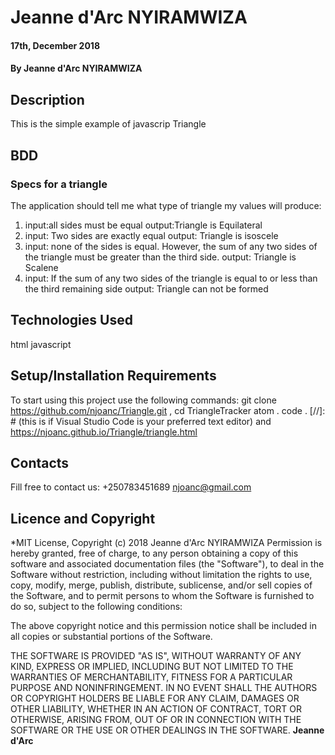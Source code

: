 # Jeanne d'Arc NYIRAMWIZA

#### 17th, December 2018

#### By **Jeanne d'Arc NYIRAMWIZA**

## Description
This is the simple example of javascrip Triangle

## BDD

### Specs for a triangle

The application should tell me what type of triangle my values will produce:

1. input:all sides must be equal
   output:Triangle is Equilateral
2. input: Two sides are exactly equal
   output: Triangle is isoscele
3. input: none of the sides is equal. However, the sum of any two sides of the triangle must be greater than the third side.
   output: Triangle is Scalene
4. input: If the sum of any two sides of the triangle is equal to or less than the third remaining side
   output: Triangle can not be formed

## Technologies Used

html javascript

## Setup/Installation Requirements

To start using this project use the following commands:
git clone https://github.com/njoanc/Triangle.git , cd TriangleTracker atom . code . [//]: # (this is if Visual Studio Code is your preferred text editor) and https://njoanc.github.io/Triangle/triangle.html
## Contacts

Fill free to contact us:
+250783451689
njoanc@gmail.com
## Licence and Copyright
*MIT License, 
Copyright (c) 2018 Jeanne d'Arc NYIRAMWIZA 
Permission is hereby granted, free of charge, to any person obtaining a copy of this software and associated documentation files (the "Software"), to deal in the Software without restriction, including without limitation the rights to use, copy, modify, merge, publish, distribute, sublicense, and/or sell copies of the Software, and to permit persons to whom the Software is furnished to do so, subject to the following conditions:

The above copyright notice and this permission notice shall be included in all copies or substantial portions of the Software.

THE SOFTWARE IS PROVIDED "AS IS", WITHOUT WARRANTY OF ANY KIND, EXPRESS OR IMPLIED, INCLUDING BUT NOT LIMITED TO THE WARRANTIES OF MERCHANTABILITY, FITNESS FOR A PARTICULAR PURPOSE AND NONINFRINGEMENT. IN NO EVENT SHALL THE AUTHORS OR COPYRIGHT HOLDERS BE LIABLE FOR ANY CLAIM, DAMAGES OR OTHER LIABILITY, WHETHER IN AN ACTION OF CONTRACT, TORT OR OTHERWISE, ARISING FROM, OUT OF OR IN CONNECTION WITH THE SOFTWARE OR THE USE OR OTHER DEALINGS IN THE SOFTWARE.
**Jeanne d'Arc**

